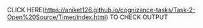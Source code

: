 CLICK HERE(https://aniket126.github.io/cognizance-tasks/Task-2-Open%20Source/Timer/index.html) TO CHECK OUTPUT
